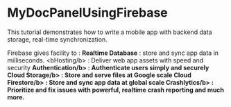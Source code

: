 # MyDocPanelUsingFirebase

This tutorial demonstrates how to write a mobile app with backend data storage, real-time synchronization.

Firebase gives facility to :
<b>Realtime Database</b> : store and sync app data in milliseconds.
<bHosting/b> : Deliver web app assets with speed and security
<b>Authentication/b> : Authenticate users simply and securely
<b>Cloud Storage/b> : Store and serve files at Google scale
<b>Cloud Firestore/b> : Store and sync app data at global scale
<b>Crashlytics/b> : Prioritize and fix issues with powerful, realtime crash reporting
    and much more.
    
